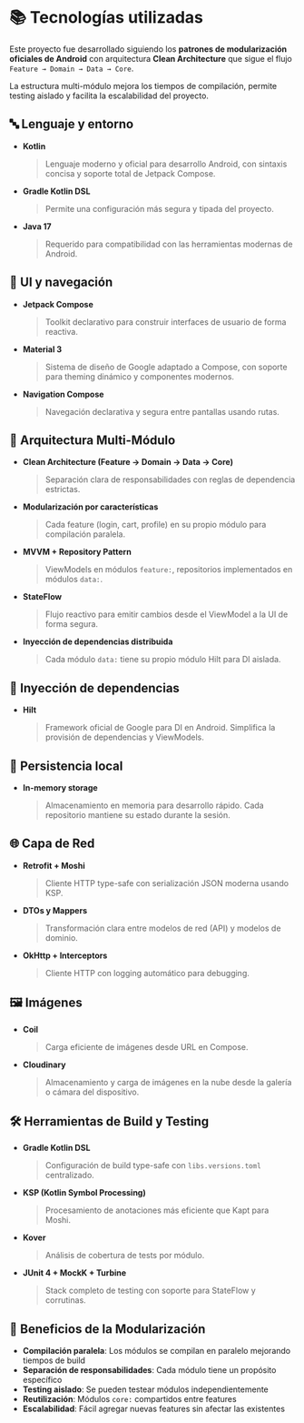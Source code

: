 # 📚 Tecnologías utilizadas

Este proyecto fue desarrollado siguiendo los **patrones de modularización oficiales de Android** con arquitectura **Clean Architecture** que sigue el flujo `Feature → Domain → Data → Core`.

La estructura multi-módulo mejora los tiempos de compilación, permite testing aislado y facilita la escalabilidad del proyecto.

## 🔤 Lenguaje y entorno

- **Kotlin**  
  > Lenguaje moderno y oficial para desarrollo Android, con sintaxis concisa y soporte total de Jetpack Compose.

- **Gradle Kotlin DSL**  
  > Permite una configuración más segura y tipada del proyecto.

- **Java 17**  
  > Requerido para compatibilidad con las herramientas modernas de Android.

## 🎨 UI y navegación

- **Jetpack Compose**  
  > Toolkit declarativo para construir interfaces de usuario de forma reactiva.

- **Material 3**  
  > Sistema de diseño de Google adaptado a Compose, con soporte para theming dinámico y componentes modernos.

- **Navigation Compose**  
  > Navegación declarativa y segura entre pantallas usando rutas.

## 🧠 Arquitectura Multi-Módulo

- **Clean Architecture (Feature → Domain → Data → Core)**  
  > Separación clara de responsabilidades con reglas de dependencia estrictas.

- **Modularización por características**  
  > Cada feature (login, cart, profile) en su propio módulo para compilación paralela.

- **MVVM + Repository Pattern**  
  > ViewModels en módulos `feature:`, repositorios implementados en módulos `data:`.

- **StateFlow**  
  > Flujo reactivo para emitir cambios desde el ViewModel a la UI de forma segura.

- **Inyección de dependencias distribuida**  
  > Cada módulo `data:` tiene su propio módulo Hilt para DI aislada.

## 💉 Inyección de dependencias

- **Hilt**  
  > Framework oficial de Google para DI en Android. Simplifica la provisión de dependencias y ViewModels.

## 💾 Persistencia local

- **In-memory storage**  
  > Almacenamiento en memoria para desarrollo rápido. Cada repositorio mantiene su estado durante la sesión.

## 🌐 Capa de Red

- **Retrofit + Moshi**  
  > Cliente HTTP type-safe con serialización JSON moderna usando KSP.

- **DTOs y Mappers**  
  > Transformación clara entre modelos de red (API) y modelos de dominio.

- **OkHttp + Interceptors**  
  > Cliente HTTP con logging automático para debugging.

## 🖼️ Imágenes

- **Coil**  
  > Carga eficiente de imágenes desde URL en Compose.

- **Cloudinary**  
  > Almacenamiento y carga de imágenes en la nube desde la galería o cámara del dispositivo.

## 🛠️ Herramientas de Build y Testing

- **Gradle Kotlin DSL**  
  > Configuración de build type-safe con `libs.versions.toml` centralizado.

- **KSP (Kotlin Symbol Processing)**  
  > Procesamiento de anotaciones más eficiente que Kapt para Moshi.

- **Kover**  
  > Análisis de cobertura de tests por módulo.

- **JUnit 4 + MockK + Turbine**  
  > Stack completo de testing con soporte para StateFlow y corrutinas.

## 🎯 Beneficios de la Modularización

- **Compilación paralela**: Los módulos se compilan en paralelo mejorando tiempos de build
- **Separación de responsabilidades**: Cada módulo tiene un propósito específico
- **Testing aislado**: Se pueden testear módulos independientemente
- **Reutilización**: Módulos `core:` compartidos entre features
- **Escalabilidad**: Fácil agregar nuevas features sin afectar las existentes
